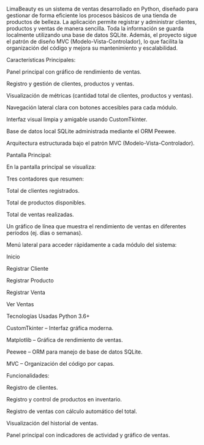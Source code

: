 
LimaBeauty es un sistema de ventas desarrollado en Python, diseñado para gestionar de forma eficiente los procesos básicos de una tienda de productos de belleza. La aplicación permite registrar y administrar clientes, productos y ventas de manera sencilla. Toda la información se guarda localmente utilizando una base de datos SQLite. Además, el proyecto sigue el patrón de diseño MVC (Modelo-Vista-Controlador), lo que facilita la organización del código y mejora su mantenimiento y escalabilidad.

Características Principales:

Panel principal con gráfico de rendimiento de ventas.

Registro y gestión de clientes, productos y ventas.

Visualización de métricas (cantidad total de clientes, productos y ventas).

Navegación lateral clara con botones accesibles para cada módulo.

Interfaz visual limpia y amigable usando CustomTkinter.

Base de datos local SQLite administrada mediante el ORM Peewee.

Arquitectura estructurada bajo el patrón MVC (Modelo-Vista-Controlador).

Pantalla Principal:

En la pantalla principal se visualiza:

Tres contadores que resumen:

Total de clientes registrados.

Total de productos disponibles.

Total de ventas realizadas.

Un gráfico de línea que muestra el rendimiento de ventas en diferentes períodos (ej. días o semanas).


Menú lateral para acceder rápidamente a cada módulo del sistema:


Inicio

Registrar Cliente

Registrar Producto

Registrar Venta

Ver Ventas

Tecnologías Usadas
Python 3.6+

CustomTkinter – Interfaz gráfica moderna.

Matplotlib – Gráfica de rendimiento de ventas.

Peewee – ORM para manejo de base de datos SQLite.

MVC – Organización del código por capas.

Funcionalidades:

 Registro de clientes.

 Registro y control de productos en inventario.

 Registro de ventas con cálculo automático del total.

 Visualización del historial de ventas.

 Panel principal con indicadores de actividad y gráfico de ventas.


 
